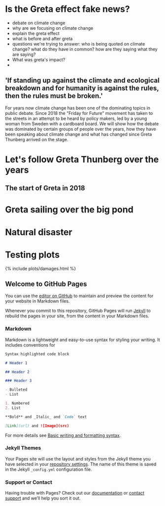 # Is the Greta effect fake news?

- debate on climate change
- why are we focusing on climate change
- explain the greta effect
- what is before and after greta
- questions we're trying to answer: who is being quoted on climate change? what do they have in common? how are they saying what they are saying?
- What was greta's impact?
-

## 'If standing up against the climate and ecological breakdown and for humanity is against the rules, then the rules must be broken.'

For years now climate change has been one of the dominating topics in public debate.
Since 2018 the "Friday for Future" movement has taken to the streets in an attempt to be heard by policy makers, led by a young woman from Sweden with a cardboard board.
We will show how the debate was dominated by certain groups of people over the years, how they have been speaking about climate change and what has changed since Greta Thunberg arrived on the stage.

# Let's follow Greta Thunberg over the years

## The start of Greta in 2018

# Greta sailing over the big pond

# Natural disaster

# Testing plots

{% include plots/damages.html %}

## Welcome to GitHub Pages

You can use the [editor on GitHub](https://github.com/HugoCasa/hach-project/edit/gh-pages/index.md) to maintain and preview the content for your website in Markdown files.

Whenever you commit to this repository, GitHub Pages will run [Jekyll](https://jekyllrb.com/) to rebuild the pages in your site, from the content in your Markdown files.

### Markdown

Markdown is a lightweight and easy-to-use syntax for styling your writing. It includes conventions for

```markdown
Syntax highlighted code block

# Header 1

## Header 2

### Header 3

- Bulleted
- List

1. Numbered
2. List

**Bold** and _Italic_ and `Code` text

[Link](url) and ![Image](src)
```

For more details see [Basic writing and formatting syntax](https://docs.github.com/en/github/writing-on-github/getting-started-with-writing-and-formatting-on-github/basic-writing-and-formatting-syntax).

### Jekyll Themes

Your Pages site will use the layout and styles from the Jekyll theme you have selected in your [repository settings](https://github.com/HugoCasa/hach-project/settings/pages). The name of this theme is saved in the Jekyll `_config.yml` configuration file.

### Support or Contact

Having trouble with Pages? Check out our [documentation](https://docs.github.com/categories/github-pages-basics/) or [contact support](https://support.github.com/contact) and we’ll help you sort it out.
